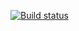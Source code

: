 [![Build status](https://ci.appveyor.com/api/projects/status/nholumwkbe7595vm?svg=true)](https://ci.appveyor.com/project/JuliaSiberia/postman-echo)